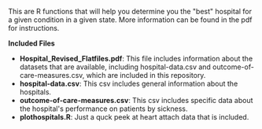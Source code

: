This are R functions that will help you determine you the "best" hospital for a given condition in a given state.  More information can be found in the pdf for instructions.

<b>Included Files</b>
<ul>
<li><b>Hospital_Revised_Flatfiles.pdf</b>: This file includes information about the datasets that are available, including hospital-data.csv and outcome-of-care-measures.csv, which are included in this repository.</li>
<li><b>hospital-data.csv</b>: This csv includes general information about the hospitals.</li>
<li><b>outcome-of-care-measures.csv</b>: This csv includes specific data about the hospital's performance on patients by sickness.</li>
<li><b>plothospitals.R</b>: Just a quck peek at heart attach data that is included.</li>
</ul>
